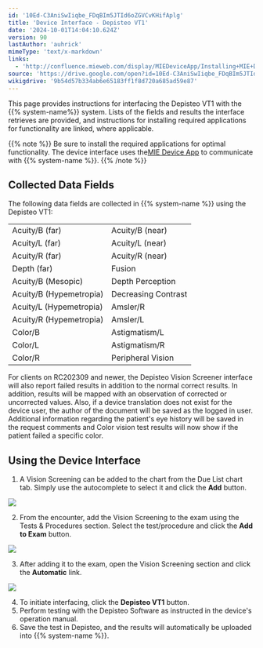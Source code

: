 ```yaml
---
id: '10Ed-C3AniSwIiqbe_FDqBIm5JTId6oZGVCvKHifAplg'
title: 'Device Interface - Depisteo VT1'
date: '2024-10-01T14:04:10.624Z'
version: 90
lastAuthor: 'auhrick'
mimeType: 'text/x-markdown'
links:
  - 'http://confluence.mieweb.com/display/MIEDeviceApp/Installing+MIE+Device+App'
source: 'https://drive.google.com/open?id=10Ed-C3AniSwIiqbe_FDqBIm5JTId6oZGVCvKHifAplg'
wikigdrive: '9b54d57b334ab6e65183ff1f8d720a685ad59e87'
---
```

This page provides instructions for interfacing the Depisteo VT1 with the {{% system-name%}} system. Lists of the fields and results the interface retrieves are provided, and instructions for installing required applications for functionality are linked, where applicable.

{{% note %}}
Be sure to install the required applications for optimal functionality. The device interface uses the[](http://confluence.mieweb.com/display/MIEDeviceApp/Installing+MIE+Device+App)[MIE Device App](http://confluence.mieweb.com/display/MIEDeviceApp/Installing+MIE+Device+App) to communicate with {{% system-name %}}.
{{% /note %}}

## Collected Data Fields

The following data fields are collected in {{% system-name %}} using the Depisteo VT1:
<table>
<tr>
<td>Acuity/B (far)</td>
<td>Acuity/B (near)</td>
</tr>
<tr>
<td>Acuity/L (far)</td>
<td>Acuity/L (near)</td>
</tr>
<tr>
<td>Acuity/R (far)</td>
<td>Acuity/R (near)</td>
</tr>
<tr>
<td>Depth (far)</td>
<td>Fusion</td>
</tr>
<tr>
<td>Acuity/B (Mesopic)</td>
<td>Depth Perception</td>
</tr>
<tr>
<td>Acuity/B (Hypemetropia)</td>
<td>Decreasing Contrast</td>
</tr>
<tr>
<td>Acuity/L (Hypemetropia)</td>
<td>Amsler/R</td>
</tr>
<tr>
<td>Acuity/R (Hypemetropia)</td>
<td>Amsler/L</td>
</tr>
<tr>
<td>Color/B</td>
<td>Astigmatism/L</td>
</tr>
<tr>
<td>Color/L</td>
<td>Astigmatism/R</td>
</tr>
<tr>
<td>Color/R</td>
<td>Peripheral Vision</td>
</tr>
</table>

For clients on RC202309 and newer, the Depisteo Vision Screener interface will also report failed results in addition to the normal correct results. In addition, results will be mapped with an observation of corrected or uncorrected values. Also, if a device translation does not exist for the device user, the author of the document will be saved as the logged in user. Additional information regarding the patient's eye history will be saved in the request comments and Color vision test results will now show if the patient failed a specific color.

## Using the Device Interface

1. A Vision Screening can be added to the chart from the Due List chart tab. Simply use the autocomplete to select it and click the <strong>Add</strong> button.

![](../device-interface-depisteo-vt1.assets/6aafadc277b3dcdb866bcf2f1e1a0b7f.png)

2. From the encounter, add the Vision Screening to the exam using the Tests & Procedures section. Select the test/procedure and click the <strong>Add to Exam</strong> button.

![](../device-interface-depisteo-vt1.assets/07562c6dab067023daff72a673c76248.png)

3. After adding it to the exam, open the Vision Screening section and click the <strong>Automatic</strong> link.

![](../device-interface-depisteo-vt1.assets/08467d1ea70de1dc0d7e96b15eefb4b7.png)

4. To initiate interfacing, click the <strong>Depisteo VT1</strong> button.
5. Perform testing with the Depisteo Software as instructed in the device's operation manual.
6. Save the test in Depisteo, and the results will automatically be uploaded into {{% system-name %}}.
